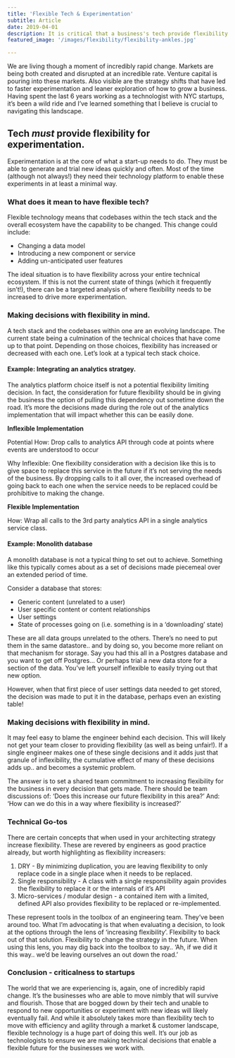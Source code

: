 ```yaml
---
title: 'Flexible Tech & Experimentation'
subtitle: Article
date: 2019-04-01
description: It is critical that a business's tech provide flexibility for experimentation and scaling.
featured_image: '/images/flexibility/flexibility-ankles.jpg'

---
```


We are living though a moment of incredibly rapid change. Markets are being both created and disrupted at an incredible rate. Venture capital is pouring into these markets. Also visible are the strategy shifts that have led to faster experimentation and leaner exploration of how to grow a business. Having spent the last 6 years working as a technologist with NYC startups, it’s been a wild ride and I’ve learned something that I believe is crucial to navigating this landscape.

## Tech _must_ provide flexibility for experimentation.

Experimentation is at the core of what a start-up needs to do. They must be able to generate and trial new ideas quickly and often. Most of the time (although not always!) they need their technology platform to enable these experiments in at least a minimal way.

### What does it mean to have flexible tech?

Flexible technology means that codebases within the tech stack and the overall ecosystem have the capability to be changed. This change could include:

- Changing a data model
- Introducing a new component or service
- Adding un-anticipated user features


The ideal situation is to have flexibility across your entire technical ecosystem. If this is not the current state of things (which it frequently isn’t!), there can be a targeted analysis of where flexibility needs to be increased to drive more experimentation.

### Making decisions with flexibility in mind.

A tech stack and the codebases within one are an evolving landscape. The current state being a culmination of the technical choices that have come up to that point. Depending on those choices, flexibility has increased or decreased with each one. Let’s look at a typical tech stack choice.

#### Example: Integrating an analytics stratgey.

The analytics platform choice itself is not a potential flexibility limiting decision. In fact, the consideration for future flexibility should be in giving the business the option of pulling this dependency out sometime down the road. It’s more the decisions made during the role out of the analytics implementation that will impact whether this can be easily done.

__Inflexible Implementation__

Potential How: Drop calls to analytics API through code at points where events are understood to occur

Why Inflexible: One flexibility consideration with a decision like this is to give space to replace this service in the future if it’s not serving the needs of the business. By dropping calls to it all over, the increased overhead of going back to each one when the service needs to be replaced could be prohibitive to making the change.

__Flexible Implementation__

How: Wrap all calls to the 3rd party analytics API in a single analytics service class.


#### Example: Monolith database

A monolith database is not a typical thing to set out to achieve. Something like this typically comes about as a set of decisions made piecemeal over an extended period of time.  

Consider a database that stores:
- Generic content (unrelated to a user)
- User specific content or content relationships
- User settings
- State of processes going on (i.e. something is in a ‘downloading’ state)


These are all data groups unrelated to the others. There’s no need to put them in the same datastore.. and by doing so, you become more reliant on that mechanism for storage. Say you had this all in a Postgres database and you want to get off Postgres… Or perhaps trial a new data store for a section of the data. You’ve left yourself inflexible to easily trying out that new option.

However, when that first piece of user settings data needed to get stored, the decision was made to put it in the database, perhaps even an existing table!

### Making decisions with flexibility in mind.

It may feel easy to blame the engineer behind each decision. This will likely not get your team closer to providing flexibility (as well as being unfair!). If a single engineer makes one of these single decisions and it adds just that granule of inflexibility, the cumulative effect of many of these decisions adds up.. and becomes a systemic problem.

The answer is to set a shared team commitment to increasing flexibility for the business in every decision that gets made. There should be team discussions of: ‘Does this increase our future flexibility in this area?’ And: ‘How can we do this in a way where flexibility is increased?’


### Technical Go-tos

There are certain concepts that when used in your architecting strategy increase flexibility. These are revered by engineers as good practice already, but worth highlighting as flexibility increasers:

1. DRY - By minimizing duplication, you are leaving flexibility to only replace code in a single place when it needs to be replaced.
2. Single responsibility - A class with a single responsibility again provides the flexibility to replace it or the internals of it’s API
3. Micro-services / modular design - a contained item with a limited, defined API also provides flexibility to be replaced or re-implemented.

These represent tools in the toolbox of an engineering team. They’ve been around too. What I’m advocating is that when evaluating a decision, to look at the options through the lens of ‘increasing flexibility’. Flexibility to back out of that solution. Flexibility to change the strategy in the future. When using this lens, you may dig back into the toolbox to say.. ‘Ah, if we did it this way.. we’d be leaving ourselves an out down the road.’


### Conclusion - criticalness to startups

The world that we are experiencing is, again, one of incredibly rapid change. It’s the businesses who are able to move nimbly that will survive and flourish. Those that are bogged down by their tech and unable to respond to new opportunities or experiment with new ideas will likely eventually fail. And while it absolutely takes more than flexibility tech to move with efficiency and agility through a market & customer landscape, flexible technology is a huge part of doing this well. It’s our job as technologists to ensure we are making technical decisions that enable a flexible future for the businesses we work with.






